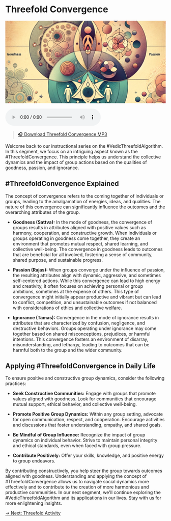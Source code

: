# Threefold Convergence

![Threefold Convergence](../img/ins-threefold-convergence.png)

<audio src="https://indra.team/audio/indra/threefold-convergence.mp3" controls></audio>

> [🎧 Download Threefold Convergence MP3](https://indra.team/audio/indra/threefold-convergence.mp3)

Welcome back to our instructional series on the #VedicThreefoldAlgorithm. In this segment, we focus on an intriguing aspect known as the #ThreefoldConvergence. This principle helps us understand the collective dynamics and the impact of group actions based on the qualities of goodness, passion, and ignorance.

## #ThreefoldConvergence Explained

The concept of convergence refers to the coming together of individuals or groups, leading to the amalgamation of energies, ideas, and qualities. The nature of this convergence can significantly influence the outcomes and the overarching attributes of the group.

- **Goodness (Sattva):** In the mode of goodness, the convergence of groups results in attributes aligned with positive values such as harmony, cooperation, and constructive growth. When individuals or groups operating in goodness come together, they create an environment that promotes mutual respect, shared learning, and collective well-being. The convergence in goodness leads to outcomes that are beneficial for all involved, fostering a sense of community, shared purpose, and sustainable progress.

- **Passion (Rajas):** When groups converge under the influence of passion, the resulting attributes align with dynamic, aggressive, and sometimes self-centered actions. While this convergence can lead to high energy and creativity, it often focuses on achieving personal or group ambitions, sometimes at the expense of others. This type of convergence might initially appear productive and vibrant but can lead to conflict, competition, and unsustainable outcomes if not balanced with considerations of ethics and collective welfare.

- **Ignorance (Tamas):** Convergence in the mode of ignorance results in attributes that are characterized by confusion, negligence, and destructive behaviors. Groups operating under ignorance may come together based on shared misconceptions, prejudices, or harmful intentions. This convergence fosters an environment of disarray, misunderstanding, and lethargy, leading to outcomes that can be harmful both to the group and the wider community.

## Applying #ThreefoldConvergence in Daily Life

To ensure positive and constructive group dynamics, consider the following practices:

- **Seek Constructive Communities:** Engage with groups that promote values aligned with goodness. Look for communities that encourage mutual support, ethical behavior, and collective well-being.

- **Promote Positive Group Dynamics:** Within any group setting, advocate for open communication, respect, and cooperation. Encourage activities and discussions that foster understanding, empathy, and shared goals.

- **Be Mindful of Group Influence:** Recognize the impact of group dynamics on individual behavior. Strive to maintain personal integrity and ethical standards, even when faced with group pressure.

- **Contribute Positively:** Offer your skills, knowledge, and positive energy to group endeavors.

By contributing constructively, you help steer the group towards outcomes aligned with goodness. Understanding and applying the concept of #ThreefoldConvergence allows us to navigate social dynamics more effectively and to contribute to the creation of more harmonious and productive communities. In our next segment, we'll continue exploring the #VedicThreefoldAlgorithm and its applications in our lives. Stay with us for more enlightening insights.

[→ Next: Threefold Activity](threefold-activity.md)
